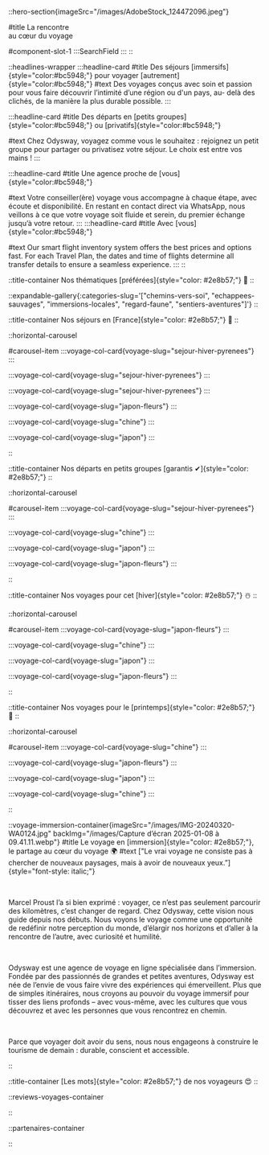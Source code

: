 ::hero-section{imageSrc="/images/AdobeStock_124472096.jpeg"}

#title
La rencontre <br> au cœur du voyage

#component-slot-1
  :::SearchField
  :::
::

::headlines-wrapper
  :::headline-card
  #title
  Des séjours [immersifs]{style="color:#bc5948;"} pour voyager [autrement]{style="color:#bc5948;"}
  #text
  Des voyages conçus avec soin et passion pour vous faire découvrir l’intimité d’une région ou d'un pays, au- delà des clichés, de la manière la plus durable possible.
  :::
  
  :::headline-card
  #title
  Des départs en [petits groupes]{style="color:#bc5948;"} ou [privatifs]{style="color:#bc5948;"}
  
  #text
  Chez Odysway, voyagez comme vous le souhaitez : rejoignez un petit groupe pour partager ou privatisez votre séjour. Le choix est entre vos mains !
  :::

  :::headline-card
  #title
  Une agence proche de [vous]{style="color:#bc5948;"}
  
  #text
  Votre conseiller(ère) voyage vous accompagne à chaque étape, avec écoute et disponibilité. En restant en contact direct via WhatsApp, nous veillons à ce que votre voyage soit fluide et serein, du premier échange jusqu’à votre retour.
  :::
  :::headline-card
  #title
   Avec [vous]{style="color:#bc5948;"}
  
  #text
  Our smart flight inventory system offers the best prices and options fast. For each Travel Plan, the dates and time of flights determine all transfer details to ensure a seamless experience.
  :::
::

::title-container
Nos thématiques [préférées]{style="color: #2e8b57;"} 🫶
::

::expandable-gallery{:categories-slug='["chemins-vers-soi", "echappees-sauvages", "immersions-locales", "regard-faune", "sentiers-aventures"]'}
::

::title-container
Nos séjours en [France]{style="color: #2e8b57;"} 🚞
::

::horizontal-carousel

#carousel-item
  :::voyage-col-card{voyage-slug="sejour-hiver-pyrenees"}
  :::
  
  :::voyage-col-card{voyage-slug="sejour-hiver-pyrenees"}
  :::

  :::voyage-col-card{voyage-slug="sejour-hiver-pyrenees"}
  :::

  :::voyage-col-card{voyage-slug="japon-fleurs"}
  :::

  :::voyage-col-card{voyage-slug="chine"}
  :::

  :::voyage-col-card{voyage-slug="japon"}
  :::

::

::title-container
Nos départs en petits groupes [garantis ✔]{style="color: #2e8b57;"} 
::

::horizontal-carousel

#carousel-item
  :::voyage-col-card{voyage-slug="sejour-hiver-pyrenees"}
  :::

  :::voyage-col-card{voyage-slug="chine"}
  :::

  :::voyage-col-card{voyage-slug="japon"}
  :::

  :::voyage-col-card{voyage-slug="japon-fleurs"}
  :::

::

::title-container
Nos voyages pour cet [hiver]{style="color: #2e8b57;"} ☃️
::

::horizontal-carousel

#carousel-item
  :::voyage-col-card{voyage-slug="japon-fleurs"}
  :::

  :::voyage-col-card{voyage-slug="chine"}
  :::

  :::voyage-col-card{voyage-slug="japon"}
  :::

  :::voyage-col-card{voyage-slug="japon-fleurs"}
  :::

::

::title-container
Nos voyages pour le [printemps]{style="color: #2e8b57;"} 🌱
::

::horizontal-carousel

#carousel-item
  :::voyage-col-card{voyage-slug="chine"}
  :::

  :::voyage-col-card{voyage-slug="japon-fleurs"}
  :::

  :::voyage-col-card{voyage-slug="japon"}
  :::

  :::voyage-col-card{voyage-slug="chine"}
  :::

::

::voyage-immersion-container{imageSrc="/images/IMG-20240320-WA0124.jpg" backImg="/images/Capture d’écran 2025-01-08 à 09.41.11.webp"}
#title
Le voyage en [immersion]{style="color: #2e8b57;"}, le partage au cœur du voyage 🌍
#text
["Le vrai voyage ne consiste pas à chercher de nouveaux paysages, mais à avoir de nouveaux yeux.”]{style="font-style: italic;"}

<br>

Marcel Proust l’a si bien exprimé : voyager, ce n’est pas seulement parcourir des kilomètres, c’est changer de regard. Chez Odysway, cette vision nous guide depuis nos débuts. Nous voyons le voyage comme une opportunité de redéfinir notre perception du monde, d’élargir nos horizons et d’aller à la rencontre de l’autre, avec curiosité et humilité.

<br>

Odysway est une agence de voyage en ligne spécialisée dans l’immersion. Fondée par des passionnés de grandes et petites aventures, Odysway est née de l’envie de vous faire vivre des expériences qui émerveillent. Plus que de simples itinéraires, nous croyons au pouvoir du voyage immersif pour tisser des liens profonds – avec vous-même, avec les cultures que vous découvrez et avec les personnes que vous rencontrez en chemin.

<br>

Parce que voyager doit avoir du sens, nous nous engageons à construire le tourisme de demain : durable, conscient et accessible.

::

::title-container
[Les mots]{style="color: #2e8b57;"} de nos voyageurs 😍
::

::reviews-voyages-container

::

::partenaires-container

::
